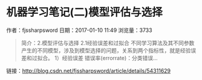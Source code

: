 # 机器学习笔记(二)模型评估与选择
作者：fjssharpsword
日期：2017-01-10 11:49
浏览量：3733
> 简介：2.模型评估与选择
2.1经验误差和过拟合
不同学习算法及其不同参数产生的不同模型，涉及到模型选择的问题，关系到两个指标性，就是经验误差和过拟合。
1）经验误差
错误率(errorrate)：分类错误...

 链接：http://blog.csdn.net/fjssharpsword/article/details/54311629
